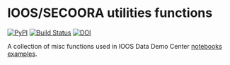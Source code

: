 # IOOS/SECOORA utilities functions

[![PyPI](https://img.shields.io/pypi/v/ioos_tools.svg?style=plastic)](https://pypi.python.org/pypi/ioos_tools) [![Build Status](https://travis-ci.com/pyoceans/ioos_tools.svg?branch=master)](https://travis-ci.com/pyoceans/ioos_tools) [![DOI](https://zenodo.org/badge/100956238.svg)](https://zenodo.org/badge/latestdoi/100956238)


A collection of misc functions used in IOOS Data Demo Center [notebooks examples](https://ioos.github.io/notebooks_demos/).